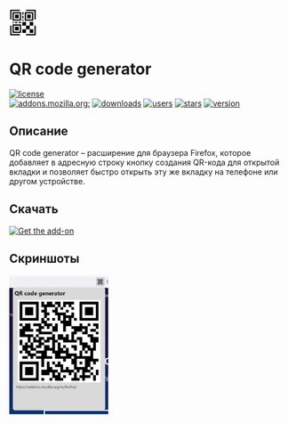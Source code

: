 <img src="images/icon128.png" alt="icon" height=49></img>
# QR code generator
[![license](https://img.shields.io/github/license/t1m013y/QR-code-generator-Firefox)](LICENSE)  
[![addons.mozilla.org:](https://img.shields.io/badge/-addons.mozilla.org%3A-5b5b5b?style=flat "addons.mozilla.org")](https://addons.mozilla.org)
[![downloads](https://img.shields.io/amo/dw/t1m013y-qr-code-generator "downloads")](https://addons.mozilla.org/ru/firefox/addon/t1m013y-qr-code-generator/)
[![users](https://img.shields.io/amo/users/t1m013y-qr-code-generator "users")](https://addons.mozilla.org/ru/firefox/addon/t1m013y-qr-code-generator/)
[![stars](https://img.shields.io/amo/stars/t1m013y-qr-code-generator "stars")](https://addons.mozilla.org/ru/firefox/addon/t1m013y-qr-code-generator/reviews/)
[![version](https://img.shields.io/amo/v/t1m013y-qr-code-generator?label=version "version")](https://addons.mozilla.org/ru/firefox/addon/t1m013y-qr-code-generator/versions/)

## Описание
QR code generator – расширение для браузера Firefox, которое добавляет в адресную строку кнопку создания QR-кода для открытой вкладки и позволяет быстро открыть эту же вкладку на телефоне или другом устройстве. 

## Скачать
[![Get the add-on](https://user-images.githubusercontent.com/91249047/233659614-8b4e1030-f6bc-4a84-998f-19e6893bf2c8.png)](https://addons.mozilla.org/ru/firefox/addon/t1m013y-qr-code-generator/)

## Скриншоты
<img src="images/Screenshot_000.jpg" alt="Screenshot_000" height=250></img>
